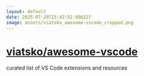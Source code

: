 ```yaml
---
layout: default
date: 2025-07-29T15:42:52.996227
image: assets/viatsko_awesome-vscode_cropped.png
---
```


# [viatsko/awesome-vscode](https://github.com/viatsko/awesome-vscode)

curated list of VS Code extensions and resources
